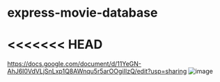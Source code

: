
# express-movie-database

<<<<<<< HEAD
=======

https://docs.google.com/document/d/11YeGN-AhJ6I0VdVLjSnLxp1Q8AWnqu5r5arOOgiIIzQ/edit?usp=sharing
![image](https://user-images.githubusercontent.com/61039707/145837393-5d38c09c-0023-4d52-a165-afab9b6da0b3.png)


